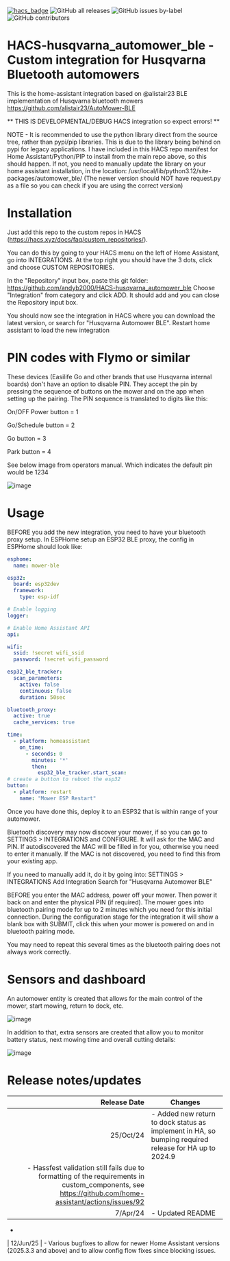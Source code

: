 [![hacs_badge](https://img.shields.io/badge/HACS-Custom-41BDF5.svg)](https://github.com/hacs/integration)
![GitHub all releases](https://img.shields.io/github/downloads/andyb2000/HACS-husqvarna_automower_ble/total)
![GitHub issues by-label](https://img.shields.io/github/issues/andyb2000/HACS-husqvarna_automower_ble)
![GitHub contributors](https://img.shields.io/github/contributors/andyb2000/HACS-husqvarna_automower_ble)

# HACS-husqvarna_automower_ble - Custom integration for Husqvarna Bluetooth automowers

This is the home-assistant integration based on @alistair23 BLE implementation of Husqvarna bluetooth mowers
https://github.com/alistair23/AutoMower-BLE

** THIS IS DEVELOPMENTAL/DEBUG HACS integration so expect errors! **

NOTE - It is recommended to use the python library direct from the source tree, rather than pypi/pip libraries. This is due to the library being behind on pypi for legacy applications.
I have included in this HACS repo manifest for Home Assistant/Python/PIP to install from the main repo above, so this should happen.
If not, you need to manually update the library on your home assistant installation, in the location:
  /usr/local/lib/python3.12/site-packages/automower_ble/
(The newer version should NOT have request.py as a file so you can check if you are using the correct version)

# Installation
Just add this repo to the custom repos in HACS (https://hacs.xyz/docs/faq/custom_repositories/).

You can do this by going to your HACS menu on the left of Home Assistant, go into INTEGRATIONS.
At the top right you should have the 3 dots, click and choose CUSTOM REPOSITORIES.

In the "Repository" input box, paste this git folder:
https://github.com/andyb2000/HACS-husqvarna_automower_ble
Choose "Integration" from category and click ADD.
It should add and you can close the Repository input box.

You should now see the integration in HACS where you can download the latest version, or search for "Husqvarna Automower BLE".
Restart home assistant to load the new integration

# PIN codes with Flymo or similar

These devices (Easilife Go and other brands that use Husqvarna internal boards) don't have an option to disable PIN.
They accept the pin by pressing the sequence of buttons on the mower and on the app when setting up the pairing.
The PIN sequence is translated to digits like this:

On/OFF Power button = 1

Go/Schedule button = 2

Go button = 3

Park button = 4

See below image from operators manual. Which indicates the default pin would be 1234

![image](https://github.com/user-attachments/assets/10c75863-a634-4686-bc4c-15bb128dcad9)


# Usage

BEFORE you add the new integration, you need to have your bluetooth proxy setup.
In ESPHome setup an ESP32 BLE proxy, the config in ESPHome should look like:

```yaml
esphome:
  name: mower-ble

esp32:
  board: esp32dev
  framework:
    type: esp-idf

# Enable logging
logger:

# Enable Home Assistant API
api:

wifi:
  ssid: !secret wifi_ssid
  password: !secret wifi_password

esp32_ble_tracker:
  scan_parameters:
    active: false
    continuous: false
    duration: 50sec

bluetooth_proxy:
  active: true
  cache_services: true

time:
  - platform: homeassistant
    on_time:
      - seconds: 0
        minutes: '*'
        then:
          esp32_ble_tracker.start_scan:
# create a button to reboot the esp32
button:
  - platform: restart
    name: "Mower ESP Restart"

```

Once you have done this, deploy it to an ESP32 that is within range of your automower.

Bluetooth discovery may now discover your mower, if so you can go to SETTINGS > INTEGRATIONS
and CONFIGURE. It will ask for the MAC and PIN.
If autodiscovered the MAC will be filled in for you, otherwise you need to enter it manually.
If the MAC is not discovered, you need to find this from your existing app.

If you need to manually add it, do it by going into:
SETTINGS > INTEGRATIONS
Add Integration
Search for "Husqvarna Automower BLE"

BEFORE you enter the MAC address, power off your mower. Then power it back on and enter the physical
PIN (if required). The mower goes into bluetooth pairing mode for up to 2 minutes which you need
for this initial connection.
During the configuration stage for the integration it will show a blank box with SUBMIT, click this when your mower
is powered on and in bluetooth pairing mode.

You may need to repeat this several times as the bluetooth pairing does not always work correctly.

# Sensors and dashboard

An automower entity is created that allows for the main control of the mower, start mowing, return to dock, etc.

![image](https://github.com/user-attachments/assets/82929c73-4b91-4249-a8b2-bdc493078a31)

In addition to that, extra sensors are created that allow you to monitor battery status, next mowing time and overall cutting details:

![image](https://github.com/user-attachments/assets/ae4c2d43-8ec3-4cb3-8f61-beb5dd3442f5)

# Release notes/updates

| Release Date | Changes |
|-----:|-----------|
| 25/Oct/24 | - Added new return to dock status as implement in HA, so bumping required release for HA up to 2024.9
 - Hassfest validation still fails due to formatting of the requirements in custom_components, see https://github.com/home-assistant/actions/issues/92 |
| 7/Apr/24 | - Updated README
 - 
| 12/Jun/25 | - Various bugfixes to allow for newer Home Assistant versions (2025.3.3 and above) and to allow config flow fixes since blocking issues.
